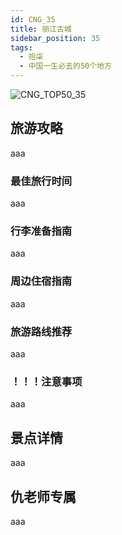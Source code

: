 ```yaml
---
id: CNG_35
title: 丽江古城
sidebar_position: 35
tags:
  - 拾柒
  - 中国一生必去的50个地方
---
```

![CNG_TOP50_35](/img/love/CNG_TOP50/35.png)

## 旅游攻略

aaa

### 最佳旅行时间

aaa

### 行李准备指南

aaa

### 周边住宿指南

aaa

### 旅游路线推荐

aaa

### ！！！注意事项

aaa

## 景点详情

aaa

## 仇老师专属

aaa
